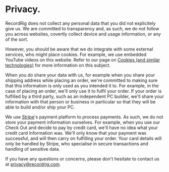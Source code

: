 # Privacy.

RecordRig does not collect any personal data that you did not explicitely give us. We are committed to transparency and, as such, we do not follow you across websites, covertly collect device and usage information, or any of the sort.

However, you should be aware that we do integrate with some external services, who might place cookies. For example, we use embedded YouTube videos on this website. Refer to our page on [Cookies (and similar technologies)](/cookies) for more information on this subject.

When you _do_ share your data with us, for example when you share your shipping address while placing an order, we're committed to making sure that this information is only used as you intended it to. For example, in the case of placing an order, we'll only use it to fulfil your order. If your order is fulfilled by a third party, such as an independent PC builder, we'll share your information with that person or business in particular so that they will be able to build and/or ship your PC.

We use [Stripe](https://stripe.com)'s payment platform to process payments. As such, we do not store your payment information ourselves. For example, when you use our Check Out and decide to pay by credit card, we'll have no idea what your credit card information was. We'll only know that your payment was successful, and will then carry on fulfilling your order. Your card details will only be handled by Stripe, who specialise in secure transactions and handling of sensitive data.

If you have any questions or concerns, please don't hesitate to contact us at [privacy@recordrig.com](mailto:privacy@recordrig.com).
